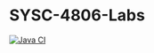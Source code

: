 # SYSC-4806-Labs
[![Java CI](https://github.com/alexandrehassan/SYSC-4806-Labs/actions/workflows/Java_CI.yml/badge.svg)](https://github.com/alexandrehassan/SYSC-4806-Labs/actions/workflows/Java_CI.yml)
